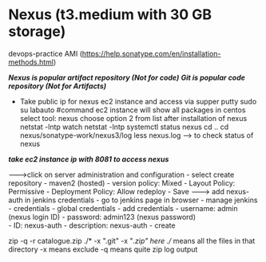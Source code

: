 # Nexus (t3.medium with 30 GB storage)
devops-practice  AMI 
(https://help.sonatype.com/en/installation-methods.html)

***Nexus is popular artifact repository (Not for code)***
***Git is popular code repository (Not for Artifacts)***

* Take public ip for nexus ec2 instance and access via supper putty
    sudo su
	labauto #command ec2 instance will show all packages in centos 
	select tool: nexus
	choose option 2 from list 
	after installation of nexus 
		netstat -lntp
		watch netstat -lntp
		systemctl status nexus 
cd ..
cd nexus/sonatype-work/nexus3/log 
less nexus.log --> to check status of nexus

***take ec2 instance ip with 8081 to access nexus*** 

--->click on server administration and configuration
		- select create repository
		- maven2 (hosted)
			- version policy: Mixed
			- Layout Policy: Permissive
			- Deployment Policy: Allow redeploy
			- Save
---> add nexus-auth in jenkins credentials
		- go to jenkins page in browser
		- manage jenkins
		- credentials
		- global credentials
		- add credentials
			- username: admin (nexus login ID)
			- password: admin123 (nexus password)	
			- ID: nexus-auth
			- description: nexus-auth
			- create

zip -q -r catalogue.zip ./* -x ".git" -x "*.zip"
	here 
		./* means all the files in that directory
		-x means exclude 
		-q means quite zip log output 